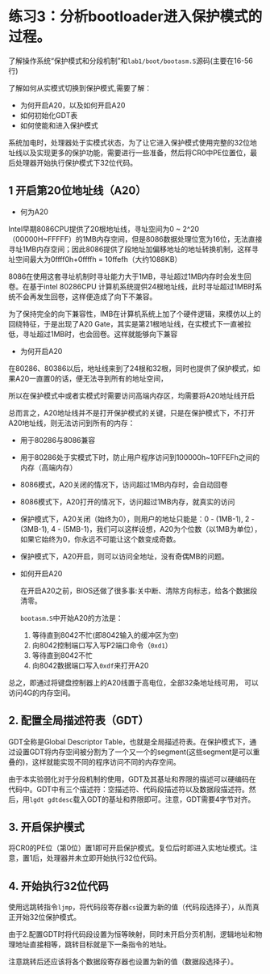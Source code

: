 # 练习3：分析bootloader进入保护模式的过程。


了解操作系统“保护模式和分段机制”和`lab1/boot/bootasm.S`源码(主要在16-56行)

了解如何从实模式切换到保护模式,需要了解：
  * 为何开启A20，以及如何开启A20
  * 如何初始化GDT表
  * 如何使能和进入保护模式
  
系统加电时，处理器处于实模式状态，为了让它进入保护模式使用完整的32位地址线以及实现更多的保护功能，需要进行一些准备，然后将CR0中PE位置位，最后处理器开始执行保护模式下32位代码。


## 1 开启第20位地址线（A20）

* 何为A20

Intel早期8086CPU提供了20根地址线，寻址空间为0 ~ 2^20（00000H~FFFFF）的1MB内存空间，但是8086数据处理位宽为16位，无法直接寻址1MB内存空间；因此8086提供了段地址加偏移地址的地址转换机制，这样寻址空间最大为0ffff0h+0ffffh = 10ffefh（大约1088KB）

8086在使用这套寻址机制时寻址能力大于1MB，寻址超过1MB内存时会发生回卷。在基于intel 80286CPU 计算机系统提供24根地址线，此时寻址超过1MB时系统不会再发生回卷，这样便造成了向下不兼容。

为了保持完全的向下兼容性，IMB在计算机系统上加了个硬件逻辑，来模仿以上的回绕特征，于是出现了A20 Gate，其实是第21根地址线，在实模式下一直被拉低，寻址超过1MB时，也会回卷。这样就能够向下兼容

* 为何开启A20

在80286、80386以后，地址线来到了24根和32根，同时也提供了保护模式，如果A20一直置0的话，便无法寻到所有的地址空间，

所以在保护模式中或者实模式时需要访问高端内存区，均需要将A20地址线开启

总而言之，A20地址线并不是打开保护模式的关键，只是在保护模式下，不打开A20地址线，则无法访问到所有的内存：
   
   * 用于80286与8086兼容
   * 用于80286处于实模式下时，防止用户程序访问到100000h~10FFEFh之间的内存（高端内存）
   * 8086模式，A20关闭的情况下，访问超过1MB内存时，会自动回卷
   * 8086模式下，A20打开的情况下，访问超过1MB内存，就真实的访问
   * 保护模式下，A20关闭（始终为0），则用户的地址只能是：0 - (1MB-1), 2 - (3MB-1), 4 - (5MB-1)，我们可以这样设想，A20为个位数（以1MB为单位），如果它始终为0，你永远不可能让这个数变成奇数。
   * 保护模式下，A20开启，则可以访问全地址，没有奇偶MB的问题。
 
 
 
* 如何开启A20

  在开启A20之前，BIOS还做了很多事:关中断、清除方向标志，给各个数据段清零。
  
  `bootasm.S`中开始A20的方法是：
  
  1. 等待直到8042不忙(即8042输入的缓冲区为空)
  2. 向8042控制端口写入写P2端口命令（`0xd1`）
  3. 等待直到8042不忙
  4. 向8042数据端口写入`0xdf`来打开A20

总之，即通过将键盘控制器上的A20线置于高电位，全部32条地址线可用， 可以访问4G的内存空间。

  
## 2. 配置全局描述符表（GDT）

GDT全称是Global Descriptor Table，也就是全局描述符表。在保护模式下，通过设置GDT将内存空间被分割为了一个又一个的segment(这些segment是可以重叠的)，这样就能实现不同的程序访问不同的内存空间。

由于本实验弱化对于分段机制的使用，GDT及其基址和界限的描述可以硬编码在代码中。GDT中有三个描述符：空描述符、代码段描述符以及数据段描述符。然后，用`lgdt gdtdesc`载入GDT的基址和界限即可。注意，GDT需要4字节对齐。

## 3. 开启保护模式

将CR0的PE位（第0位）置1即可开启保护模式。复位后时即进入实地址模式。注意，置1后，处理器并未立即开始执行32位代码。

## 4. 开始执行32位代码

使用远跳转指令`ljmp`，将代码段寄存器`cs`设置为新的值（代码段选择子），从而真正开始32位保护模式。

由于2.配置GDT时将代码段设置为恒等映射，同时未开启分页机制，逻辑地址和物理地址直接相等，跳转目标就是下一条指令的地址。

注意跳转后还应该将各个数据段寄存器也设置为新的值（数据段选择子）。
